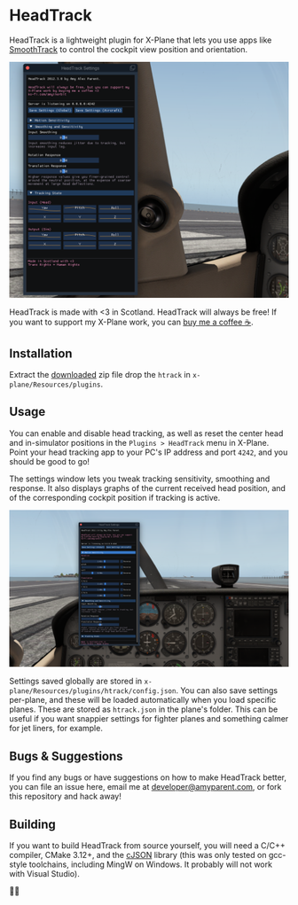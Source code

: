 # HeadTrack

HeadTrack is a lightweight plugin for X-Plane that lets you use apps like [SmoothTrack][smoothtrack] to control the cockpit view position and orientation.

![Simulator screenshot with HeadTrack settings window](doc/data.png)

HeadTrack is made with <3 in Scotland. HeadTrack will always be free! If you want to support my X-Plane work, you can [buy me a coffee ☕][ko-fi].

## Installation

Extract the [downloaded][releases] zip file drop the `htrack` in `x-plane/Resources/plugins`.

## Usage

You can enable and disable head tracking, as well as reset the center head and in-simulator positions in the `Plugins > HeadTrack` menu in X-Plane. Point your head tracking app to your PC's IP address and port `4242`, and you should be good to go!

The settings window lets you tweak tracking sensitivity, smoothing and response. It also displays graphs of the current received head position, and of the corresponding cockpit position if tracking is active.

![Main HeadTrack settings UI](doc/ui.png)

Settings saved globally are stored in `x-plane/Resources/plugins/htrack/config.json`. You can also save settings per-plane, and these will be loaded automatically when you load specific planes. These are stored as `htrack.json` in the plane's folder. This can be useful if you want snappier settings for fighter planes and something calmer for jet liners, for example.

## Bugs & Suggestions

If you find any bugs or have suggestions on how to make HeadTrack better, you can file an issue here, email me at <developer@amyparent.com>, or fork this repository and hack away!

## Building

If you want to build HeadTrack from source yourself, you will need a C/C++ compiler, CMake 3.12+, and the [cJSON][cjson] library (this was only tested on gcc-style toolchains, including MingW on Windows. It probably will not work with Visual Studio).


🏳️‍⚧️

[smoothtrack]: https://smoothtrack.app/
[releases]: https://github.com/amyinorbit/headtrack/releases
[ko-fi]: https://ko-fi.com/amyinorbit
[cjson]: https://github.com/DaveGamble/cJSON

